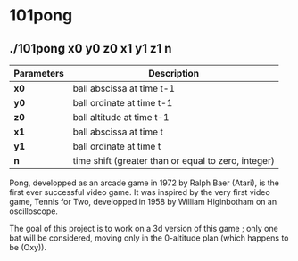 101pong
===================

./101pong x0 y0 z0 x1 y1 z1 n
----------------------------------------

| Parameters   | Description                                         |
| ------------ | ----------------------------------------------------|
| **x0**       | ball abscissa at time t-1                           |
| **y0**       | ball ordinate at time t-1                           |
| **z0**       | ball altitude at time t-1                           |
| **x1**       | ball abscissa at time t                             |
| **y1**       | ball ordinate at time t                             |
| **n**        | time shift (greater than or equal to zero, integer) |                          |

Pong, developped as an arcade game in 1972 by Ralph Baer (Atari), is the first
ever successful video game. It was inspired by the very first video game,
Tennis for Two, developped in 1958 by William Higinbotham on an oscilloscope.

The goal of this project is to work on a 3d version of this game ;
only one bat will be considered, moving only in the 0-altitude plan (which happens to be (Oxy)).
